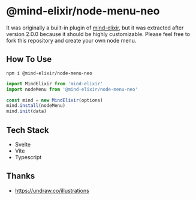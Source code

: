 # @mind-elixir/node-menu-neo

It was originally a built-in plugin of [mind-elixir](https://github.com/ssshooter/mind-elixir-core), but it was extracted after version 2.0.0 because it should be highly customizable. Please feel free to fork this repository and create your own node menu.

## How To Use

```
npm i @mind-elixir/node-menu-neo
```

```javascript
import MindElixir from 'mind-elixir'
import nodeMenu from '@mind-elixir/node-menu-neo'

const mind = new MindElixir(options)
mind.install(nodeMenu)
mind.init(data)
```

## Tech Stack

- Svelte
- Vite
- Typescript

## Thanks

- https://undraw.co/illustrations